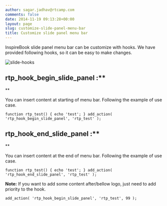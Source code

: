 ```yaml
---
author: sagar.jadhav@rtcamp.com
comments: false
date: 2014-11-19 09:13:28+00:00
layout: page
slug: customize-slide-panel-menu-bar
title: Customize slide panel menu bar
---
```


InspireBook slide panel menu bar can be customize with hooks. We have provided following hooks, so it can be easy to make changes.

![slide-hooks](http://docs.rtcamp.com/wp-content/uploads/2014/11/slide-hooks.png)


## rtp_hook_begin_slide_panel :**
**


You can insert content at starting of menu bar. Following the example of use case.

`function rtp_test() {
echo 'test';
}
add_action( 'rtp_hook_begin_slide_panel', 'rtp_test' );`


## rtp_hook_end_slide_panel :**
**


You can insert content at the end of menu bar. Following the example of use case.

`function rtp_test() {
echo 'test';
}
add_action( 'rtp_hook_end_slide_panel', 'rtp_test' );`

**Note:** If you want to add some content after/bellow logo, just need to add priority to the hook.

`add_action( 'rtp_hook_begin_slide_panel', 'rtp_test', 99 );`
